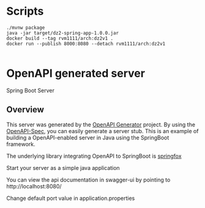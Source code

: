 # Scripts

```
./mvnw package
java -jar target/dz2-spring-app-1.0.0.jar 
docker build --tag rvm1111/arch:dz2v1 .
docker run --publish 8000:8080 --detach rvm1111/arch:dz2v1


```

# OpenAPI generated server

Spring Boot Server 


## Overview  
This server was generated by the [OpenAPI Generator](https://openapi-generator.tech) project.
By using the [OpenAPI-Spec](https://openapis.org), you can easily generate a server stub.
This is an example of building a OpenAPI-enabled server in Java using the SpringBoot framework.

The underlying library integrating OpenAPI to SpringBoot is [springfox](https://github.com/springfox/springfox)

Start your server as a simple java application

You can view the api documentation in swagger-ui by pointing to  
http://localhost:8080/

Change default port value in application.properties